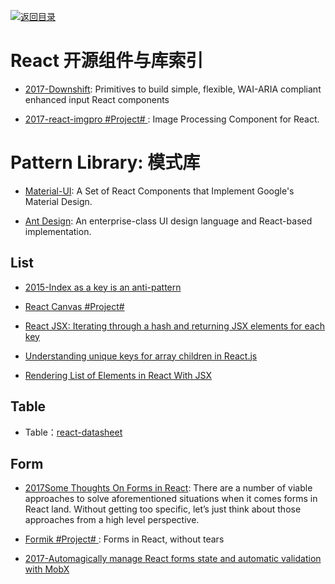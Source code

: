 [![返回目录](https://parg.co/UGo)](https://parg.co/b4z) 
 


 


 


 




# React 开源组件与库索引

- [2017-Downshift](https://medium.com/@kentcdodds/introducing-downshift-for-react-b1de3fca0817): Primitives to build simple, flexible, WAI-ARIA compliant enhanced input React components
 
- [2017-react-imgpro #Project# ](https://github.com/nitin42/react-imgpro): Image Processing Component for React.
 
# Pattern Library: 模式库

- [Material-UI](http://www.material-ui.com/#/): A Set of React Components that Implement Google's Material Design.


- [Ant Design](https://www.hugedomains.com/domain_profile.cfm?d=ant-design&e=com): An enterprise-class UI design language and React-based implementation.


## List



- [2015-Index as a key is an anti-pattern](https://parg.co/beq)

- [React Canvas #Project# ](https://github.com/Flipboard/react-canvas)

- [React JSX: Iterating through a hash and returning JSX elements for each key](http://stackoverflow.com/questions/29534224/react-jsx-iterating-through-a-hash-and-returning-jsx-elements-for-each-key)

- [Understanding unique keys for array children in React.js](http://stackoverflow.com/questions/28329382/understanding-unique-keys-for-array-children-in-react-js)

- [Rendering List of Elements in React With JSX](http://jasonjl.me/blog/2015/04/18/rendering-list-of-elements-in-react-with-jsx/)


## Table


- Table：[react-datasheet](https://nadbm.github.io/react-datasheet/)



## Form

- [2017Some Thoughts On Forms in React](https://parg.co/bIR): There are a number of viable approaches to solve aforementioned situations when it comes forms in React land. Without getting too specific, let’s just think about those approaches from a high level perspective.

- [Formik #Project# ](https://github.com/jaredpalmer/formik): Forms in React, without tears

- [2017-Automagically manage React forms state and automatic validation with MobX](https://medium.com/@foxhound87/automagically-manage-react-forms-state-with-mobx-and-automatic-validation-2b00a32b9769)






